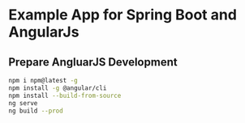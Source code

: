 # Example App for Spring Boot and AngularJs

## Prepare AngluarJS Development

```bash
npm i npm@latest -g
npm install -g @angular/cli
npm install --build-from-source
ng serve
ng build --prod
```